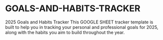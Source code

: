 # GOALS-AND-HABITS-TRACKER
2025 Goals and Habits Tracker This GOOGLE SHEET tracker template is built to help you in tracking your personal and professional goals for 2025, along with the habits you aim to build throughout the year. 
